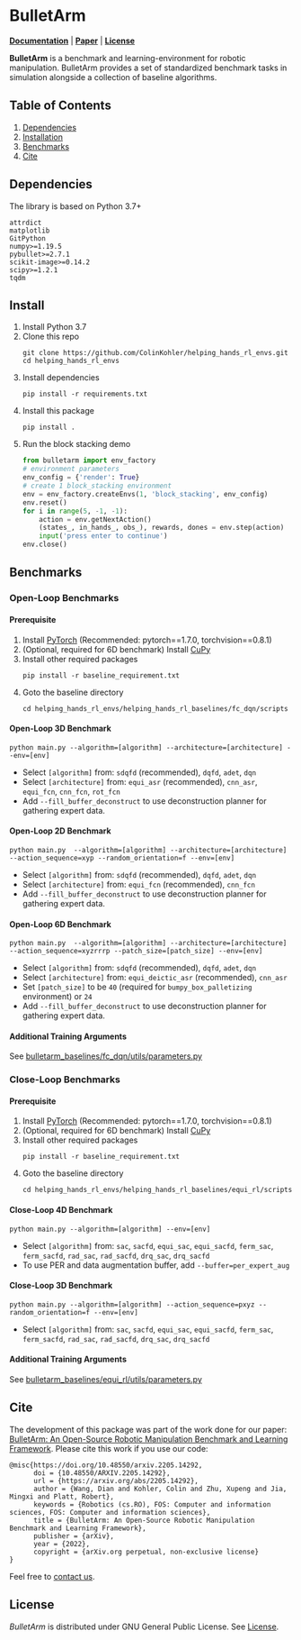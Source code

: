 # BulletArm
**[Documentation](https://colinkohler.github.io/BulletArm/html/index.html)** | **[Paper](https://arxiv.org/abs/2205.14292)** | **[License](https://github.com/ColinKohler/BulletArm/blob/main/LICENSE)**

**BulletArm** is a benchmark and learning-environment for robotic manipulation. BulletArm provides a set of standardized 
benchmark tasks in simulation alongside a collection of baseline algorithms.

## Table of Contents
1. [Dependencies](#dependencies)
2. [Installation](#install)
1. [Benchmarks](#benchmarks)
5. [Cite](#cite)

<a name="dependencies"></a>
## Dependencies

The library is based on Python 3.7+

```
attrdict
matplotlib
GitPython
numpy>=1.19.5
pybullet>=2.7.1
scikit-image>=0.14.2
scipy>=1.2.1
tqdm
```

<a name="install"></a>
## Install
1. Install Python 3.7
2. Clone this repo
    ```
    git clone https://github.com/ColinKohler/helping_hands_rl_envs.git
    cd helping_hands_rl_envs
    ```
3. Install dependencies
    ```
    pip install -r requirements.txt 
    ```
4. Install this package
    ```
    pip install .
    ```
5. Run the block stacking demo
    ```python
    from bulletarm import env_factory
    # environment parameters
    env_config = {'render': True}
    # create 1 block_stacking environment
    env = env_factory.createEnvs(1, 'block_stacking', env_config)
    env.reset()
    for i in range(5, -1, -1):
        action = env.getNextAction()
        (states_, in_hands_, obs_), rewards, dones = env.step(action)
        input('press enter to continue')
    env.close()
    ```
<a name="benchmarks"></a>
## Benchmarks
### Open-Loop Benchmarks
#### Prerequisite
1. Install [PyTorch](https://pytorch.org/) (Recommended: pytorch==1.7.0, torchvision==0.8.1)
1. (Optional, required for 6D benchmark) Install [CuPy](https://github.com/cupy/cupy)
1. Install other required packages
    ```
    pip install -r baseline_requirement.txt
    ```
1. Goto the baseline directory
    ```
    cd helping_hands_rl_envs/helping_hands_rl_baselines/fc_dqn/scripts
    ```
#### Open-Loop 3D Benchmark
```
python main.py --algorithm=[algorithm] --architecture=[architecture] --env=[env]
```
- Select `[algorithm]` from: `sdqfd` (recommended), `dqfd`, `adet`, `dqn`
- Select `[architecture]` from: `equi_asr` (recommended), `cnn_asr`, `equi_fcn`, `cnn_fcn`, `rot_fcn`
- Add `--fill_buffer_deconstruct` to use deconstruction planner for gathering expert data.
#### Open-Loop 2D Benchmark
```
python main.py  --algorithm=[algorithm] --architecture=[architecture] --action_sequence=xyp --random_orientation=f --env=[env]
```
- Select `[algorithm]` from: `sdqfd` (recommended), `dqfd`, `adet`, `dqn`
- Select `[architecture]` from: `equi_fcn` (recommended), `cnn_fcn`
- Add `--fill_buffer_deconstruct` to use deconstruction planner for gathering expert data.
#### Open-Loop 6D Benchmark
```
python main.py  --algorithm=[algorithm] --architecture=[architecture] --action_sequence=xyzrrrp --patch_size=[patch_size] --env=[env]
```
- Select `[algorithm]` from: `sdqfd` (recommended), `dqfd`, `adet`, `dqn`
- Select `[architecture]` from: `equi_deictic_asr` (recommended), `cnn_asr`
- Set `[patch_size]` to be `40` (required for `bumpy_box_palletizing` environment) or `24`
- Add `--fill_buffer_deconstruct` to use deconstruction planner for gathering expert data.

#### Additional Training Arguments
See [bulletarm_baselines/fc_dqn/utils/parameters.py](bulletarm_baselines/fc_dqn/utils/parameters.py)

### Close-Loop Benchmarks
#### Prerequisite
1. Install [PyTorch](https://pytorch.org/) (Recommended: pytorch==1.7.0, torchvision==0.8.1)
1. (Optional, required for 6D benchmark) Install [CuPy](https://github.com/cupy/cupy)
1. Install other required packages
    ```
    pip install -r baseline_requirement.txt
    ```
1. Goto the baseline directory
    ```
    cd helping_hands_rl_envs/helping_hands_rl_baselines/equi_rl/scripts
    ```
#### Close-Loop 4D Benchmark
```
python main.py --algorithm=[algorithm] --env=[env]
```
- Select `[algorithm]` from: `sac`, `sacfd`, `equi_sac`, `equi_sacfd`, `ferm_sac`, `ferm_sacfd`, `rad_sac`, `rad_sacfd`, `drq_sac`, `drq_sacfd`
- To use PER and data augmentation buffer, add `--buffer=per_expert_aug`
#### Close-Loop 3D Benchmark
```
python main.py --algorithm=[algorithm] --action_sequence=pxyz --random_orientation=f --env=[env]
```
- Select `[algorithm]` from: `sac`, `sacfd`, `equi_sac`, `equi_sacfd`, `ferm_sac`, `ferm_sacfd`, `rad_sac`, `rad_sacfd`, `drq_sac`, `drq_sacfd`

#### Additional Training Arguments
See [bulletarm_baselines/equi_rl/utils/parameters.py](bulletarm_baselines/equi_rl/utils/parameters.py)

<a name="cite"></a>
## Cite
The development of this package was part of the work done for our paper: [BulletArm: An Open-Source Robotic Manipulation
Benchmark and Learning Framework](https://arxiv.org/abs/2205.14292). Please cite this work if you use our code:
```
@misc{https://doi.org/10.48550/arxiv.2205.14292,
      doi = {10.48550/ARXIV.2205.14292},
      url = {https://arxiv.org/abs/2205.14292},
      author = {Wang, Dian and Kohler, Colin and Zhu, Xupeng and Jia, Mingxi and Platt, Robert},
      keywords = {Robotics (cs.RO), FOS: Computer and information sciences, FOS: Computer and information sciences},
      title = {BulletArm: An Open-Source Robotic Manipulation Benchmark and Learning Framework},
      publisher = {arXiv},
      year = {2022},
      copyright = {arXiv.org perpetual, non-exclusive license}
} 
```
Feel free to [contact us](mailto:kohler.c@northeastern.edu).

## License
*BulletArm* is distributed under GNU General Public License. See [License](https://github.com/ColinKohler/BulletArm/blob/main/LICENSE).
